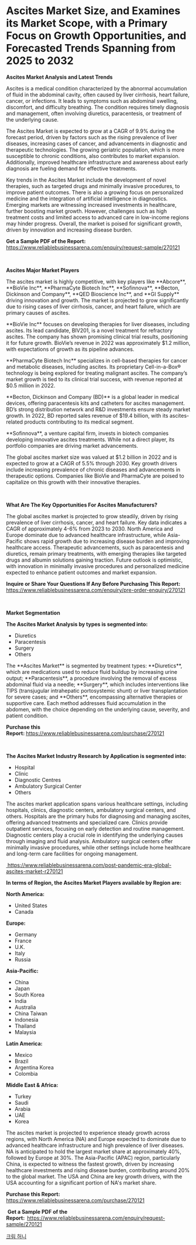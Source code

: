 <p><h1>Ascites Market Size, and Examines its Market Scope, with a Primary Focus on Growth Opportunities, and Forecasted Trends Spanning from 2025 to 2032</h1></p><p><strong>Ascites Market Analysis and Latest Trends</strong></p>
<p><p>Ascites is a medical condition characterized by the abnormal accumulation of fluid in the abdominal cavity, often caused by liver cirrhosis, heart failure, cancer, or infections. It leads to symptoms such as abdominal swelling, discomfort, and difficulty breathing. The condition requires timely diagnosis and management, often involving diuretics, paracentesis, or treatment of the underlying cause.</p><p>The Ascites Market is expected to grow at a CAGR of 9.9% during the forecast period, driven by factors such as the rising prevalence of liver diseases, increasing cases of cancer, and advancements in diagnostic and therapeutic technologies. The growing geriatric population, which is more susceptible to chronic conditions, also contributes to market expansion. Additionally, improved healthcare infrastructure and awareness about early diagnosis are fueling demand for effective treatments.</p><p>Key trends in the Ascites Market include the development of novel therapies, such as targeted drugs and minimally invasive procedures, to improve patient outcomes. There is also a growing focus on personalized medicine and the integration of artificial intelligence in diagnostics. Emerging markets are witnessing increased investments in healthcare, further boosting market growth. However, challenges such as high treatment costs and limited access to advanced care in low-income regions may hinder progress. Overall, the market is poised for significant growth, driven by innovation and increasing disease burden.</p></p>
<p><strong>Get a Sample PDF of the Report:&nbsp;</strong> <a href="https://www.reliablebusinessarena.com/enquiry/request-sample/270121?utm_campaign=1841&utm_medium=2&utm_source=Github&utm_content=ia&utm_term=21012025&utm_id=ascites">https://www.reliablebusinessarena.com/enquiry/request-sample/270121</a></p>
<p>&nbsp;</p>
<p><strong>Ascites Major Market Players</strong></p>
<p><p>The ascites market is highly competitive, with key players like **Abcore**, **BioVie Inc**, **PharmaCyte Biotech Inc**, **Sofinnova**, **Becton, Dickinson and Company**, **QED Bioscience Inc**, and **GI Supply** driving innovation and growth. The market is projected to grow significantly due to rising cases of liver cirrhosis, cancer, and heart failure, which are primary causes of ascites.</p><p>**BioVie Inc** focuses on developing therapies for liver diseases, including ascites. Its lead candidate, BIV201, is a novel treatment for refractory ascites. The company has shown promising clinical trial results, positioning it for future growth. BioVie’s revenue in 2022 was approximately $1.2 million, with expectations of growth as its pipeline advances.</p><p>**PharmaCyte Biotech Inc** specializes in cell-based therapies for cancer and metabolic diseases, including ascites. Its proprietary Cell-in-a-Box® technology is being explored for treating malignant ascites. The company’s market growth is tied to its clinical trial success, with revenue reported at $0.5 million in 2022.</p><p>**Becton, Dickinson and Company (BD)** is a global leader in medical devices, offering paracentesis kits and catheters for ascites management. BD’s strong distribution network and R&D investments ensure steady market growth. In 2022, BD reported sales revenue of $19.4 billion, with its ascites-related products contributing to its medical segment.</p><p>**Sofinnova**, a venture capital firm, invests in biotech companies developing innovative ascites treatments. While not a direct player, its portfolio companies are driving market advancements.</p><p>The global ascites market size was valued at $1.2 billion in 2022 and is expected to grow at a CAGR of 5.5% through 2030. Key growth drivers include increasing prevalence of chronic diseases and advancements in therapeutic options. Companies like BioVie and PharmaCyte are poised to capitalize on this growth with their innovative therapies.</p></p>
<p>&nbsp;</p>
<p><strong>What Are The Key Opportunities For Ascites Manufacturers?</strong></p>
<p><p>The global ascites market is projected to grow steadily, driven by rising prevalence of liver cirrhosis, cancer, and heart failure. Key data indicates a CAGR of approximately 4-6% from 2023 to 2030. North America and Europe dominate due to advanced healthcare infrastructure, while Asia-Pacific shows rapid growth due to increasing disease burden and improving healthcare access. Therapeutic advancements, such as paracentesis and diuretics, remain primary treatments, with emerging therapies like targeted drugs and albumin solutions gaining traction. Future outlook is optimistic, with innovation in minimally invasive procedures and personalized medicine expected to enhance patient outcomes and market expansion.</p></p>
<p><strong>Inquire or Share Your Questions If Any Before Purchasing This Report:</strong> <a href="https://www.reliablebusinessarena.com/enquiry/pre-order-enquiry/270121?utm_campaign=1841&utm_medium=2&utm_source=Github&utm_content=ia&utm_term=21012025&utm_id=ascites">https://www.reliablebusinessarena.com/enquiry/pre-order-enquiry/270121</a></p>
<p>&nbsp;</p>
<p><strong>Market Segmentation</strong></p>
<p><strong>The Ascites Market Analysis by types is segmented into:</strong></p>
<p><ul><li>Diuretics</li><li>Paracentesis</li><li>Surgery</li><li>Others</li></ul></p>
<p><p>The **Ascites Market** is segmented by treatment types: **Diuretics**, which are medications used to reduce fluid buildup by increasing urine output; **Paracentesis**, a procedure involving the removal of excess abdominal fluid via a needle; **Surgery**, which includes interventions like TIPS (transjugular intrahepatic portosystemic shunt) or liver transplantation for severe cases; and **Others**, encompassing alternative therapies or supportive care. Each method addresses fluid accumulation in the abdomen, with the choice depending on the underlying cause, severity, and patient condition.</p></p>
<p><strong>Purchase this Report:&nbsp;</strong><a href="https://www.reliablebusinessarena.com/purchase/270121?utm_campaign=1841&utm_medium=2&utm_source=Github&utm_content=ia&utm_term=21012025&utm_id=ascites">https://www.reliablebusinessarena.com/purchase/270121</a></p>
<p>&nbsp;</p>
<p><strong>The Ascites Market Industry Research by Application is segmented into:</strong></p>
<p><ul><li>Hospital</li><li>Clinic</li><li>Diagnostic Centres</li><li>Ambulatory Surgical Center</li><li>Others</li></ul></p>
<p><p>The ascites market application spans various healthcare settings, including hospitals, clinics, diagnostic centers, ambulatory surgical centers, and others. Hospitals are the primary hubs for diagnosing and managing ascites, offering advanced treatments and specialized care. Clinics provide outpatient services, focusing on early detection and routine management. Diagnostic centers play a crucial role in identifying the underlying causes through imaging and fluid analysis. Ambulatory surgical centers offer minimally invasive procedures, while other settings include home healthcare and long-term care facilities for ongoing management.</p></p>
<p><a href="https://www.reliablebusinessarena.com/post-pandemic-era-global-ascites-market-r270121?utm_campaign=1841&utm_medium=2&utm_source=Github&utm_content=ia&utm_term=21012025&utm_id=ascites">&nbsp;https://www.reliablebusinessarena.com/post-pandemic-era-global-ascites-market-r270121</a></p>
<p><strong>In terms of Region, the Ascites Market Players available by Region are:</strong></p>
<p>
    <p> <strong> North America: </strong>
        <ul>
            <li>United States</li>
            <li>Canada</li>
        </ul>
        </p> 
    <p> <strong> Europe: </strong>
        <ul>
            <li>Germany</li>
            <li>France</li>
            <li>U.K.</li>
            <li>Italy</li>
            <li>Russia</li>
        </ul>
        </p> 
    <p> <strong> Asia-Pacific: </strong>
        <ul>
            <li>China</li>
            <li>Japan</li>
            <li>South Korea</li>
            <li>India</li>
            <li>Australia</li>
            <li>China Taiwan</li>
            <li>Indonesia</li>
            <li>Thailand</li>
            <li>Malaysia</li>
        </ul>
        </p> 
    <p> <strong> Latin America: </strong>
        <ul>
            <li>Mexico</li>
            <li>Brazil</li>
            <li>Argentina Korea</li>
            <li>Colombia</li>
        </ul>
        </p> 
    <p> <strong> Middle East & Africa: </strong>
        <ul>
            <li>Turkey</li>
            <li>Saudi</li>
            <li>Arabia</li>
            <li>UAE</li>
            <li>Korea</li>
        </ul>
    </p>
    </p>
<p><p>The ascites market is projected to experience steady growth across regions, with North America (NA) and Europe expected to dominate due to advanced healthcare infrastructure and high prevalence of liver diseases. NA is anticipated to hold the largest market share at approximately 40%, followed by Europe at 30%. The Asia-Pacific (APAC) region, particularly China, is expected to witness the fastest growth, driven by increasing healthcare investments and rising disease burden, contributing around 20% to the global market. The USA and China are key growth drivers, with the USA accounting for a significant portion of NA's market share.</p></p>
<p><strong>Purchase this Report: </strong><a href="https://www.reliablebusinessarena.com/purchase/270121?utm_campaign=1841&utm_medium=2&utm_source=Github&utm_content=ia&utm_term=21012025&utm_id=ascites">https://www.reliablebusinessarena.com/purchase/270121</a></p>
<p>&nbsp;<strong>Get a Sample PDF of the Report:&nbsp;&nbsp;</strong><a href="https://www.reliablebusinessarena.com/enquiry/request-sample/270121?utm_campaign=1841&utm_medium=2&utm_source=Github&utm_content=ia&utm_term=21012025&utm_id=ascites">https://www.reliablebusinessarena.com/enquiry/request-sample/270121</a></p>
<p><strong></strong></p>
<p><p><a href="https://github.com/sougarounis/Market-Research-Report-List-6/blob/main/191275032667.md?utm_campaign=1841&utm_medium=2&utm_source=Github&utm_content=ia&utm_term=21012025&utm_id=ascites">크림 허니</a></p></p>